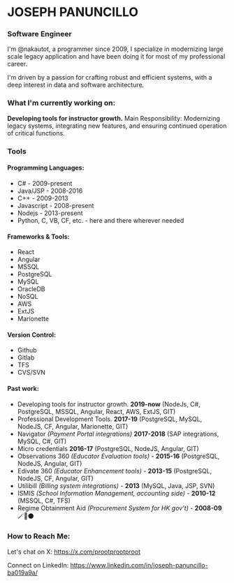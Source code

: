 # JOSEPH PANUNCILLO
### Software Engineer 

I'm @nakautot, a programmer since 2009, I specialize in modernizing large scale legacy application and have been doing it for most of my professional career.

I'm driven by a passion for crafting robust and efficient systems, with a deep interest in data and software architecture.

### What I'm currently working on:

**Developing tools for instructor growth.**
Main Responsibility: Modernizing legacy systems, integrating new features, and ensuring continued operation of critical functions.

### Tools

#### Programming Languages:

- C# - 2009-present 
- Java/JSP - 2008-2016
- C++ - 2009-2013
- Javascript - 2008-present
- Nodejs - 2013-present
- Python, C, VB, CF, etc. - here and there wherever needed

#### Frameworks & Tools:
- React
- Angular
- MSSQL
- PostgreSQL
- MySQL
- OracleDB
- NoSQL
- AWS
- ExtJS
- Marionette 

#### Version Control:
- Github
- Gitlab
- TFS
- CVS/SVN

#### Past work:

- Developing tools for instructor growth. **2019-now** (NodeJs, C#, PostgreSQL, MSSQL, Angular, React, AWS, ExtJS, GIT)
- Professional Development Tools. **2017-19** (PostgreSQL, MySQL, NodeJS, CF, Angular, Marionette, GIT)
- Navigator _(Payment Portal integrations)_ **2017-2018** (SAP integrations, MySQL, C#, GIT)
- Micro credentials **2016-17** (PostgreSQL, NodeJS, Angular, GIT)
- Observations 360 _(Educator Evaluation tools)_ - **2015-16** (PostgreSQL, NodeJS, Angular, GIT)
- Edivate 360 _(Educator Enhancement tools)_ - **2013-15** (PostgreSQL, NodeJS, CF, Angular, GIT)
- Utilibill _(Billing system integrations)_ - **2013** (MySQL, Java, JSP, SVN)
- ISMIS _(School Information Management, accounting side)_ - **2010-12** (MSSQL, C#, TFS)
- Regime Obtainment Aid _(Procurement System for HK gov't)_ - **2008-09** 🪄🏦⚫

### How to Reach Me:

Let's chat on X: https://x.com/prootprootproot

Connect on LinkedIn: https://www.linkedin.com/in/joseph-panuncillo-ba019a9a/
